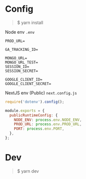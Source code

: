 # Config

> $ yarn install

Node env `.env`

```dotenv
PROD_URL=

GA_TRACKING_ID=

MONGO_URL=
MONGO_URL_TEST=
SESSION_ID=
SESSION_SECRET=

GOOGLE_CLIENT_ID=
GOOGLE_CLIENT_SECRET=
```

NextJS env (Public) `next.config.js`

```js
require('dotenv').config();

module.exports = {
  publicRuntimeConfig: {
    NODE_ENV: process.env.NODE_ENV,
    PROD_URL: process.env.PROD_URL,
    PORT: process.env.PORT,
  },
};
```

# Dev

> $ yarn dev
